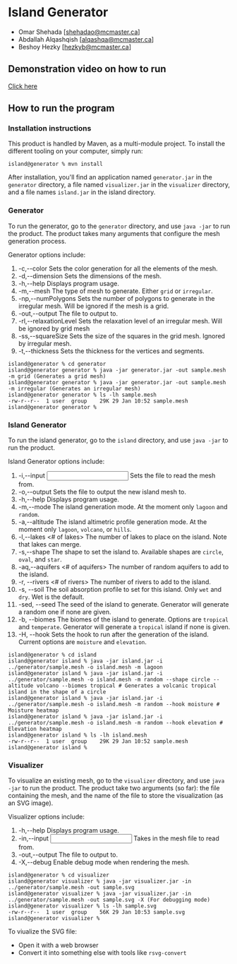 # Island Generator

  - Omar Shehada [shehadao@mcmaster.ca]
  - Abdallah Alqashqish [alqashqa@mcmaster.ca]
  - Beshoy Hezky [hezkyb@mcmaster.ca]

## Demonstration video on how to run
[Click here](https://youtu.be/me1kyuyN1I4?si=LPFMNuWlZcN8KAbW)


## How to run the program
### Installation instructions
This product is handled by Maven, as a multi-module project.
To install the different tooling on your computer, simply run:
```
island@generator % mvn install
```
After installation, you'll find an application named `generator.jar` in the `generator` directory, a file named
`visualizer.jar` in the `visualizer` directory, and a file names `island.jar` in the island directory. 

### Generator

To run the generator, go to the `generator` directory, and use `java -jar` to run the product. 
The product takes many arguments that configure the mesh generation process.

Generator options include:
1. -c,--color <vertex coloring> <segment coloring> <polygon coloring>   Sets the color generation for all the elements of the mesh.
2. -d,--dimension <widthxheight>                                        Sets the dimensions of the mesh.
3. -h,--help                                                            Displays program usage.
4. -m,--mesh <mesh type>                                                The type of mesh to generate. Either `grid` or `irregular`.
5. -np,--numPolygons <number of polygons>                               Sets the number of polygons to generate in the irregular mesh. Will be ignored if the mesh is a grid.
6. -out,--output <output file>                                          The file to output to.
7. -rl,--relaxationLevel <relaxation level>                             Sets the relaxation level of an irregular mesh. Will be ignored by grid mesh
8. -ss,--squareSize <square size>                                       Sets the size of the squares in the grid mesh. Ignored by irregular mesh.
9. -t,--thickness <vertex thickness> <segment thickness>                Sets the thickness for the vertices and segments.

```
island@generator % cd generator 
island@generator generator % java -jar generator.jar -out sample.mesh -m grid (Generates a grid mesh)
island@generator generator % java -jar generator.jar -out sample.mesh -m irregular (Generates an irregular mesh)
island@generator generator % ls -lh sample.mesh
-rw-r--r--  1 user  group    29K 29 Jan 10:52 sample.mesh
island@generator generator % 
```

### Island Generator

To run the island generator, go to the `island` directory, and use `java -jar` to run the product.

Island Generator options include:
1. -i,--input <input file>                            Sets the file to read the mesh from.
2. -o,--output <output file>                          Sets the file to output the new island mesh to.
3. -h,--help                                          Displays program usage.
4. -m,--mode <mode>                                   The island generation mode. At the moment only `lagoon` and `random`.
5. -a,--altitude <altimetric profile>                 The island altimetric profile generation mode. At the moment only `lagoon`, `volcano`, or `hills`.
6. -l,--lakes <# of lakes>                            The number of lakes to place on the island. Note that lakes can merge.
7. -s,--shape <shape>                                 The shape to set the island to. Available shapes are `circle`, `oval`, and `star`.
8. -aq,--aquifers <# of aquifers>                     The number of random aquifers to add to the island.
9. -r, --rivers <# of rivers>                         The number of rivers to add to the island.
10. -s, --soil <absorption>                           The soil absorption profile to set for this island. Only `wet` and `dry`. Wet is the default.
11. -sed, --seed <seed>                               The seed of the island to generate. Generator will generate a random one if none are given.
12. -b, --biomes <biomes>                             The biomes of the island to generate. Options are `tropical` and `temperate`. Generator will generate a `tropical` island if none is given.
13. -H, --hook  <hook>                                Sets the hook to run after the generation of the island. Current options are `moisture` and `elevation`.
```
island@generator % cd island 
island@generator island % java -jar island.jar -i ../generator/sample.mesh -o island.mesh -m lagoon
island@generator island % java -jar island.jar -i ../generator/sample.mesh -o island.mesh -m random --shape circle --altitude volcano --biomes tropical # Generates a volcanic tropical island in the shape of a circle
island@generator island % java -jar island.jar -i ../generator/sample.mesh -o island.mesh -m random --hook moisture # Moisture heatmap
island@generator island % java -jar island.jar -i ../generator/sample.mesh -o island.mesh -m random --hook elevation # Elevation heatmap
island@generator island % ls -lh island.mesh
-rw-r--r--  1 user  group    29K 29 Jan 10:52 sample.mesh
island@generator island % 
```

### Visualizer

To visualize an existing mesh, go to the `visualizer` directory, and use `java -jar` to run the product. The product take two arguments (so far): the file containing the mesh, and the name of the file to store the visualization (as an SVG image).

Visualizer options include:
1. -h,--help                      Displays program usage.
2. -in,--input <input file>       Takes in the mesh file to read from.
3. -out,--output <output file>    The file to output to.
4. -X,--debug                     Enable debug mode when rendering the mesh.

```
island@generator % cd visualizer 
island@generator visualizer % java -jar visualizer.jar -in ../generator/sample.mesh -out sample.svg
island@generator visualizer % java -jar visualizer.jar -in ../generator/sample.mesh -out sample.svg -X (For debugging mode)
island@generator visualizer % ls -lh sample.svg
-rw-r--r--  1 user  group    56K 29 Jan 10:53 sample.svg
island@generator visualizer %
```
To viualize the SVG file:
  - Open it with a web browser
  - Convert it into something else with tools like `rsvg-convert`
